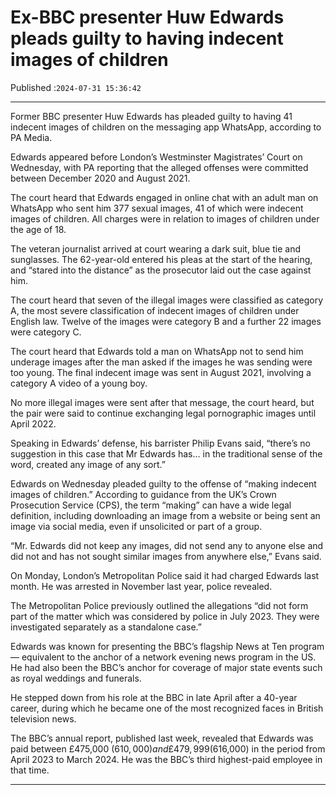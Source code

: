 # Ex-BBC presenter Huw Edwards pleads guilty to having indecent images of children

Published :`2024-07-31 15:36:42`

---

Former BBC presenter Huw Edwards has pleaded guilty to having 41 indecent images of children on the messaging app WhatsApp, according to PA Media.

Edwards appeared before London’s Westminster Magistrates’ Court on Wednesday, with PA reporting that the alleged offenses were committed between December 2020 and August 2021.

The court heard that Edwards engaged in online chat with an adult man on WhatsApp who sent him 377 sexual images, 41 of which were indecent images of children. All charges were in relation to images of children under the age of 18.

The veteran journalist arrived at court wearing a dark suit, blue tie and sunglasses. The 62-year-old entered his pleas at the start of the hearing, and “stared into the distance” as the prosecutor laid out the case against him.

The court heard that seven of the illegal images were classified as category A, the most severe classification of indecent images of children under English law. Twelve of the images were category B and a further 22 images were category C.

The court heard that Edwards told a man on WhatsApp not to send him underage images after the man asked if the images he was sending were too young. The final indecent image was sent in August 2021, involving a category A video of a young boy.

No more illegal images were sent after that message, the court heard, but the pair were said to continue exchanging legal pornographic images until April 2022.

Speaking in Edwards’ defense, his barrister Philip Evans said, “there’s no suggestion in this case that Mr Edwards has… in the traditional sense of the word, created any image of any sort.”

Edwards on Wednesday pleaded guilty to the offense of “making indecent images of children.” According to guidance from the UK’s Crown Prosecution Service (CPS), the term “making” can have a wide legal definition, including downloading an image from a website or being sent an image via social media, even if unsolicited or part of a group.

“Mr. Edwards did not keep any images, did not send any to anyone else and did not and has not sought similar images from anywhere else,” Evans said.

On Monday, London’s Metropolitan Police said it had charged Edwards last month. He was arrested in November last year, police revealed.

The Metropolitan Police previously outlined the allegations “did not form part of the matter which was considered by police in July 2023. They were investigated separately as a standalone case.”

Edwards was known for presenting the BBC’s flagship News at Ten program — equivalent to the anchor of a network evening news program in the US. He had also been the BBC’s anchor for coverage of major state events such as royal weddings and funerals.

He stepped down from his role at the BBC in late April after a 40-year career, during which he became one of the most recognized faces in British television news.

The BBC’s annual report, published last week, revealed that Edwards was paid between £475,000 ($610,000) and £479,999 ($616,000) in the period from April 2023 to March 2024. He was the BBC’s third highest-paid employee in that time.

---

